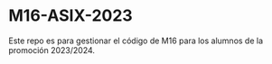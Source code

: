 # M16-ASIX-2023

Este repo es para gestionar el código de M16 para los alumnos de la promoción 2023/2024.

